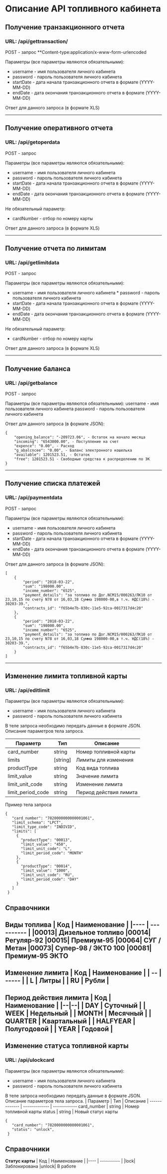 # Описание API топливного кабинета

## Получение транзакционного отчета 
### URL: **/api/gettransaction/**

POST - запрос
**Content-type:application/x-www-form-urlencoded 

Параметры (все параметры являются обязательными): 
- username - имя пользователя личного кабинета 
- password - пароль пользователя личного кабинета 
- startDate -  дата начала транзакционного отчета в формате (YYYY-MM-DD)
- endDate -  дата окончания транзакционного отчета в формате (YYYY-MM-DD)

Ответ для данного запроса (в формате XLS)   

---
## Получение оперативного отчета 
### URL: **/api/getoperdata**

POST - запрос

Параметры (все параметры являются обязательными): 
- username - имя пользователя личного кабинета 
- password - пароль пользователя личного кабинета 
- startDate -  дата начала транзакционного отчета в формате (YYYY-MM-DD)
- endDate -  дата окончания транзакционного отчета в формате (YYYY-MM-DD)

Не обязательный параметр: 
- cardNumber  - отбор по номеру карты

Ответ для данного запроса (в формате XLS)

---
## Получение отчета по лимитам 
### URL: **/api/getlimitdata**

POST - запрос

Параметры (все параметры являются обязательными): 
- username - имя пользователя личного кабинета * password - пароль пользователя личного кабинета 
- startDate -  дата начала транзакционного отчета в формате (YYYY-MM-DD)
- endDate -  дата окончания транзакционного отчета в формате (YYYY-MM-DD)

Не обязательный параметр: 
- cardNumber  - отбор по номеру карты

Ответ для данного запроса (в формате XLS)

---
## Получение баланса
### URL: **/api/getbalance**

POST - запрос

Параметры (все параметры являются обязательными): 
username - имя пользователя личного кабинета 
password - пароль пользователя личного кабинета 

Ответ для данного запроса (в формате JSON):

    {
        "opening_balance": "-209723.06", - Остаток на начало месяца
        "incoming": "6543000.00", - Поступление на счет
        "expence": "0.00", - Расход
        "g_abalcncee": "0.00", - Баланс электронного кошелька
        "available": 1201523.51, - Остаток
        "free": 1201523.51 - Свободные средства к распределению по ЭК
    }

---
## Получение списка платежей
### URL: **/api/paymentdata**

POST - запрос

Параметры (все параметры являются обязательными): 
- username - имя пользователя личного кабинета 
- password - пароль пользователя личного кабинета 
- startDate -  дата начала транзакционного отчета в формате (YYYY-MM-DD)
- endDate -  дата окончания транзакционного отчета в формате (YYYY-MM-DD)

Ответ для данного запроса (в формате JSON):

    [
        {
            "period": "2018-03-22",
            "sum": "198000.00",
            "income_number": "6525",
            "payment_details": "за топливо по Дог.NСМ15/000263/ЛК10 от 23,10,15 по счету N78 от 16,03,18 Cумма 198000-00,в т.ч. НДС(18%) - 30203-39.",
            "contracts_id": "f65b4e7b-830c-11e5-92ca-0017317d4c20"
        },
        {
            "period": "2018-03-22",
            "sum": "198000.00",
            "income_number": "6525",
            "payment_details": "за топливо по Дог.NСМ15/000263/ЛК10 от 23,10,15 по счету N78 от 16,03,18 Cумма 198000-00,в т.ч. НДС(18%) - 30203-39.",
            "contracts_id": "f65b4e7b-830c-11e5-92ca-0017317d4c20"
        }
    ]

___
## Изменение лимита топливной карты
### URL: **/api/editlimit**

Параметры (все параметры являются обязательными): 
- username - имя пользователя личного кабинета 
- password - пароль пользователя личного кабинета 

В теле запроса необходимо передать данные в формате JSON.
Описание параметров тела запроса.

| Параметр     |     Тип       |     Описание |
------------- | ------------- | ------------
card_number  | string | Номер топливной карты 
limits 		 | [string] | Лимиты для изменения
productType | string | Код вида топлива
limit_value| string | Значение лимита
limit_unit_code | string | Изменение лимита
limit_period_code | string | Период действия лимита

Пример тела запроса

    {
       "card_number": "7820000000000001061",
       "limit_schema": "LPCT",
       "limit_type_code": "INDIVID",
       "limits": [
         {
           "productType": "00013",
           "limit_value": "450",
           "limit_unit_code": "L",
           "limit_period_code": "MONTH"
         },
         {
           "productType": "00014",
           "limit_value": "1000",
           "limit_unit_code": "RU",
           "limit_period_code": "DAY"
         }
       ]
     }

 Справочники
---
**Виды топлива**
| Код | Наименование |
|---- | ---------- |
|00013|  Дизельное топливо
|00014|  Регуляр-92
|00015|  Премиум-95
|00064|  СУГ / Метан
|00073|  Супер-98 / ЭКТО 100
|00081|  Премиум-95 ЭКТО
---
**Изменение лимита**
| Код | Наименование |
| -- | ----- |
| L  | Литры |
| RU | Рубли |
---
**Период действия лимита**
| Код | Наименование |
|--|--|
| DAY  | Суточный |
| WEEK  | Недельный |
| MONTH  | Месячный |
| QUARTER  | Квартальный |
| HALFYEAR  | Полугодовой |
| YEAR  | Годовой |
---

## Изменение статуса топливной карты
### URL: **/api/ulockcard**

Параметры (все параметры являются обязательными): 
- username - имя пользователя личного кабинета 
- password - пароль пользователя личного кабинета 

В теле запроса необходимо передать данные в формате JSON.
Описание параметров тела запроса.
| Параметр     |     Тип       |     Описание |
------------- | ------------- | ------------
card_number  | string | Номер топливной карты 
status 		 | string | Новый статус карты 

    {
       "card_number": "7820000000000001061",
       "status": "unlock",
     }
 Справочники
---
**Статус карты**
| Код | Наименование |
|---- | ---------- |
|lock|  Заблокирована
|unlock|  В работе

